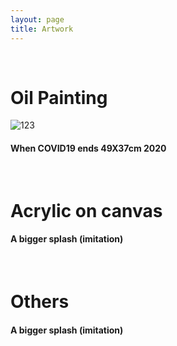 ```yaml
---
layout: page
title: Artwork
---
```


<br/>

# Oil Painting

![123](https://user-images.githubusercontent.com/75684677/101524223-016e0b00-39cd-11eb-8429-0a4c8231ed2a.jpeg)

#### When COVID19 ends 49X37cm 2020 

<br/>

# Acrylic on canvas 

#### A bigger splash (imitation) 

<br/>

# Others

#### A bigger splash (imitation) 
